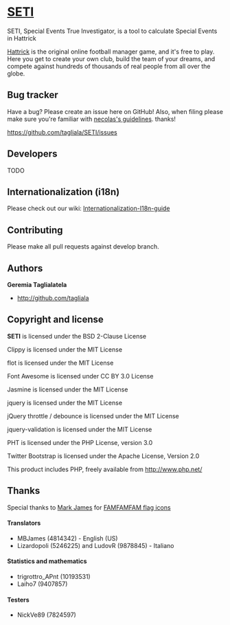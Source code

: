 [SETI](http://lizardopoli.altervista.org/seti/)
=================

SETI, Special Events True Investigator, is a tool to calculate Special Events in Hattrick

[Hattrick](http://www.hattrick.org) is the original online football manager game, and it's free to play. Here you get to create your own club, build the team of your dreams, and compete against hundreds of thousands of real people from all over the globe. 


Bug tracker
-----------

Have a bug? Please create an issue here on GitHub! Also, when filing please make sure you're familiar with [necolas's guidelines](https://github.com/necolas/issue-guidelines). thanks!

https://github.com/tagliala/SETI/issues



Developers
----------

TODO



Internationalization (i18n)
---------------------------

Please check out our wiki: [Internationalization-I18n-guide](https://github.com/tagliala/SETI/wiki/Internationalization-I18n-guide)



Contributing
------------

Please make all pull requests against develop branch.



Authors
-------

**Geremia Taglialatela**

+ http://github.com/tagliala



Copyright and license
---------------------

**SETI** is licensed under the BSD 2-Clause License

Clippy is licensed under the MIT License

flot is licensed under the MIT License

Font Awesome is licensed under CC BY 3.0 License

Jasmine is licensed under the MIT License

jquery is licensed under the MIT License

jQuery throttle / debounce is licensed under the MIT License

jquery-validation is licensed under the MIT License

PHT is licensed under the PHP License, version 3.0

Twitter Bootstrap is licensed under the Apache License, Version 2.0

This product includes PHP, freely available from <http://www.php.net/>



Thanks
---------------------

Special thanks to [Mark James](http://www.famfamfam.com/) for [FAMFAMFAM flag icons](http://www.famfamfam.com/lab/icons/flags/)


#### Translators
* MBJames (4814342) - English (US)
* Lizardopoli (5246225) and LudovR (9878845) - Italiano


#### Statistics and mathematics
* trigrottro_APnt (10193531)
* Laiho7 (9407857) 

#### Testers
* NickVe89 (7824597) 

